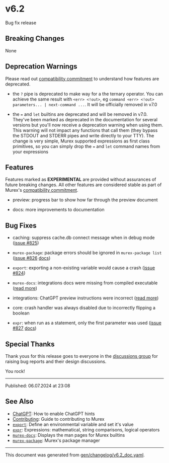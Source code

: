 # v6.2

Bug fix release

## Breaking Changes

None

## Deprecation Warnings

Please read out [compatibility commitment](/./compatibility.md) to understand how features are deprecated.

* the `?` pipe is deprecated to make way for a the ternary operator. You can achieve the same result with `<err> <!out>`, eg `command <err> <!out> parameters... | next-command ...`. It will be officially removed in v7.0
  
* the `=` and `let` builtins are deprecated and will be removed in v7.0. They've been marked as deprecated in the documentation for several versions but you'll now receive a deprecation warning when using them. This warning will not impact any functions that call them (they bypass the STDOUT and STDERR pipes and write directly to your TTY). The change is very simple, Murex supported expressions as first class primitives, so you can simply drop the `=` and `let` command names from your expressions

## Features

Features marked as **EXPERIMENTAL** are provided without assurances of future breaking changes. All other features are considered stable as part of Murex's [compatibility commitment](/./compatibility.md).

* preview: progress bar to show how far through the preview document

* docs: more improvements to documentation

## Bug Fixes

* caching: suppress cache.db connect message when in debug mode ([issue #825](https://github.com/lmorg/murex/issues/825))

* `murex-package`: package errors should be ignored in `murex-package list` ([issue #826](https://github.com/lmorg/murex/issues/826) [docs](/docs/commands/murex-package.md))

* `export`: exporting a non-existing variable would cause a crash ([issue #824](https://github.com/lmorg/murex/issues/824))

* `murex-docs`: integrations docs were missing from compiled executable ([read more](/docs/commands/murex-docs.md))

* integrations: ChatGPT preview instructions were incorrect ([read more](/docs/integrations/chatgpt.md))

* core: crash handler was always disabled due to incorrectly flipping a boolean

* `expr`: when run as a statement, only the first parameter was used ([issue #827](https://github.com/lmorg/murex/issues/827) [docs](/docs/commands/expr.md))

## Special Thanks

Thank yous for this release goes to everyone in the [discussions group](https://github.com/lmorg/murex/discussions) for raising bug reports and their design discussions.

You rock!

<hr>

Published: 06.07.2024 at 23:08

## See Also

* [ChatGPT](../integrations/chatgpt.md):
  How to enable ChatGPT hints
* [Contributing](../Murex/CONTRIBUTING.md):
  Guide to contributing to Murex
* [`export`](../commands/export.md):
  Define an environmental variable and set it's value
* [`expr`](../commands/expr.md):
  Expressions: mathematical, string comparisons, logical operators
* [`murex-docs`](../commands/murex-docs.md):
  Displays the man pages for Murex builtins
* [`murex-package`](../commands/murex-package.md):
  Murex's package manager

<hr/>

This document was generated from [gen/changelog/v6.2_doc.yaml](https://github.com/lmorg/murex/blob/master/gen/changelog/v6.2_doc.yaml).